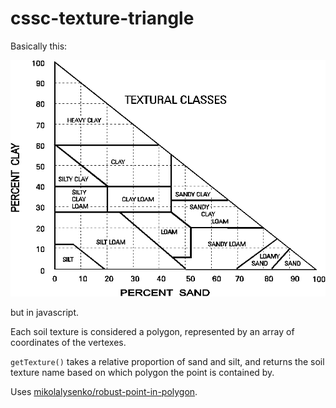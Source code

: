 # cssc-texture-triangle

Basically this:
 
![texture triangle](https://raw.githubusercontent.com/kentwalters/cssc-texture-triangle/master/text_tri.gif)

but in javascript.

Each soil texture is considered a polygon, represented by an array of coordinates of the vertexes.

```getTexture()``` takes a relative proportion of sand and silt, and returns the soil texture name based on which polygon the point is contained by. 

Uses [mikolalysenko/robust-point-in-polygon](https://github.com/mikolalysenko/robust-point-in-polygon).
 